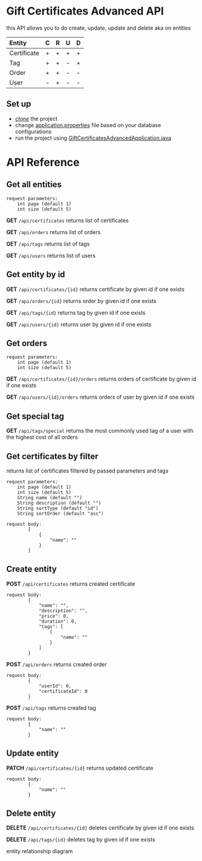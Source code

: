 # Gift Certificates Advanced API

this API allows you to do create, update, update and delete aka on entities

| Entity      |  C  |  R  |  U  |  D  |
|:------------|:---:|:---:|:---:|:---:|
| Certificate |  +  |  +  |  +  |  +  |
| Tag         |  +  |  +  |  -  |  +  |
| Order       |  +  |  +  |  -  |  -  |
| User        |  -  |  +  |  -  |  -  |

## Set up 
- [*clone*](https://github.com/bakhridinova/gift-certificates-advanced.git) the project
- change [application.properties](controller/src/main/resources/application.properties) file based on your database configurations
- run the project using [GiftCertificatesAdvancedApplication.java](controller/src/main/java/com/epam/esm/GiftCertificatesAdvancedApplication.java) 

# API Reference 

## Get all entities

```agsl
request parameters:
    int page (default 1)
    int size (default 5)
```

**GET** `/api/certificates`
  returns list of certificates


**GET** `/api/orders`
  returns list of orders  


**GET** `/api/tags`
  returns list of tags  


**GET** `/api/users`
  returns list of users

## Get entity by id

**GET** `/api/certificates/{id}`
  returns certificate by given id if one exists


**GET** `/api/orders/{id}`
  returns order by given id if one exists


**GET** `/api/tags/{id}`
  returns tag by given id if one exists


**GET** `/api/users/{id}`
  returns user by given id if one exists

## Get orders

```agsl
request parameters:
    int page (default 1)
    int size (default 5)
```

**GET** `/api/certificates/{id}/orders`
returns orders of certificate by given id if one exists

**GET** `/api/users/{id}/orders`
returns orders of user by given id if one exists

## Get special tag

**GET** `/api/tags/special`
returns the most commonly used tag of a user with the highest cost of all orders


## Get certificates by filter
returns list of certificates filtered by passed parameters and tags

```agsl
request parameters:
    int page (default 1) 
    int size (default 5) 
    String name (default "")
    String description (default "")
    String sortType (default "id")
    String sortOrder (default "asc")
```

```agsl
request body:
        [
            {
                "name": ""
            }
        ]
```

## Create entity

**POST** `/api/certificates`
returns created certificate

```agsl
request body:
        {
            "name": "",
            "description": "",
            "price": 0,
            "duration": 0,
            "tags": [
                {
                    "name": ""
                }
            ] 
        }
```

**POST** `/api/orders`
returns created order

```agsl
request body:
        {
            "userId": 0,
            "certificateId": 0
        }
```

**POST** `/api/tags`
returns created tag

```agsl
request body:
        {
            "name": ""
        }
```

## Update entity

**PATCH** `/api/certificates/{id}`
returns updated certificate

```agsl
request body:
        {
            "name": ""
        }
```


## Delete entity
**DELETE** `/api/certificates/{id}`
deletes certificate by given id if one exists


**DELETE** `/api/tags/{id}`
deletes tag by given id if one exists

entity relationship diagram

<img src="https://user-images.githubusercontent.com/100201504/230478278-9b82ee50-bf41-4ef0-9324-d41755d5178b.png" alt=""/>